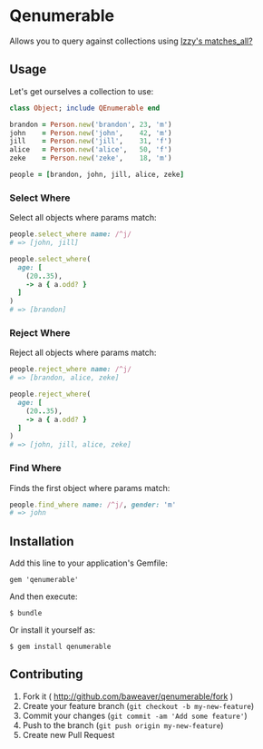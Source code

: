 # Qenumerable

Allows you to query against collections using [Izzy's matches_all?](https://github.com/baweaver/izzy)

## Usage

Let's get ourselves a collection to use:
```ruby
class Object; include QEnumerable end

brandon = Person.new('brandon', 23, 'm')
john    = Person.new('john',    42, 'm')
jill    = Person.new('jill',    31, 'f')
alice   = Person.new('alice',   50, 'f')
zeke    = Person.new('zeke',    18, 'm')

people = [brandon, john, jill, alice, zeke]
```

### Select Where

Select all objects where params match:
```ruby
people.select_where name: /^j/
# => [john, jill]

people.select_where(
  age: [
    (20..35),
    -> a { a.odd? }
  ]
)
# => [brandon]
```

### Reject Where

Reject all objects where params match:
```ruby
people.reject_where name: /^j/
# => [brandon, alice, zeke]

people.reject_where(
  age: [
    (20..35),
    -> a { a.odd? }
  ]
)
# => [john, jill, alice, zeke]
```

### Find Where

Finds the first object where params match:
```ruby
people.find_where name: /^j/, gender: 'm'
# => john
```

## Installation

Add this line to your application's Gemfile:

    gem 'qenumerable'

And then execute:

    $ bundle

Or install it yourself as:

    $ gem install qenumerable

## Contributing

1. Fork it ( http://github.com/baweaver/qenumerable/fork )
2. Create your feature branch (`git checkout -b my-new-feature`)
3. Commit your changes (`git commit -am 'Add some feature'`)
4. Push to the branch (`git push origin my-new-feature`)
5. Create new Pull Request
